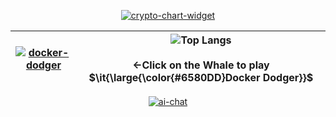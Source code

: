 <div align="center">

[![crypto-chart-widget](https://github.com/user-attachments/assets/2a438011-de39-4dfa-a376-f4b38c85967d)](https://btc-price-widget.vercel.app/)

|[![docker-dodger](https://github.com/user-attachments/assets/509d1d36-5882-4d7f-bb73-c6ca502ee121)](https://nhahan.github.io/)|![Top Langs](https://github-readme-stats.vercel.app/api/top-langs/?username=Nhahan&hide=css,html,scss,ShaderLab,HLSL&layout=compact&langs_count=8&bg_color=45,1a1a1a,333333&title_color=ffffff&text_color=ffffff)<br><br>←Click on the Whale to play $\it{\large{\color{#6580DD}Docker Dodger}}$|
|--|--|

[![ai-chat](https://github.com/user-attachments/assets/3a872acc-3bee-4762-a22c-a28432923f46)](https://github.com/Nhahan/mcp-agent)

</div>
